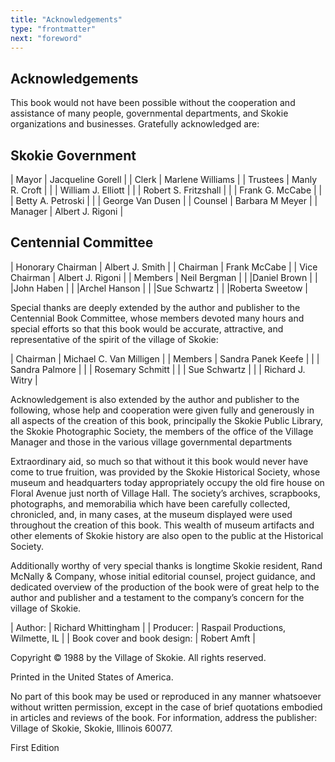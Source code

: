 ```yaml
---
title: "Acknowledgements"
type: "frontmatter"
next: "foreword"
---
```


## Acknowledgements

This book would not have been possible without the
cooperation and assistance of many people, gov­ernmental departments, and
Skokie organizations and businesses. Gratefully acknowledged are:

## Skokie Government

| Mayor | Jacqueline Gorell |
| Clerk |  Marlene Williams |
| Trustees | Manly R. Croft |
| | William J. Elliott |
| | Robert S. Fritzshall |
| | Frank G. McCabe |
| | Betty A. Petroski |
| | George Van Dusen |
| Counsel | Barbara M Meyer |
| Manager | Albert J. Rigoni |

## Centennial Committee

| Honorary Chairman | Albert J. Smith |
| Chairman | Frank McCabe |
| Vice Chairman | Albert J. Rigoni |
| Members | Neil Bergman |
| |Daniel Brown |
| |John Haben |
| |Archel Hanson |
| |Sue Schwartz |
| |Roberta Sweetow |

Special thanks are deeply extended by the
author and publisher to the Centennial Book Committee, whose members devoted
many hours and special ef­forts so that this book would be accurate,
attractive, and representative of the spirit of the village of Skokie:

| Chairman | Michael C. Van Milligen |
| Members | Sandra Panek Keefe |
| | Sandra Palmore |
| | Rosemary Schmitt |
| | Sue Schwartz |
| | Richard J. Witry |

Acknowledgement is also extended by the author and publisher to the following, whose help and cooperation were given fully and generously in all aspects of the creation of this book, principally the Skokie Public Library, the Skokie Photographic Society, the members of the office of the Village Manager and those in the various village governmental departments

Extraordinary aid, so much so that without it this book would never have come to true fruition, was provided by the Skokie Historical Society, whose museum and headquarters today appropriately occupy the old fire house on Floral Avenue just north of Village Hall. The society’s archives, scrapbooks, photographs, and memorabilia which have been carefully collected, chronicled, and, in many cases, at the museum displayed were used throughout the creation of this book. This wealth of museum artifacts and other elements of Skokie history are also open to the public at the Historical Society.

Additionally worthy of very special thanks is longtime Skokie resident, Rand McNally & Company, whose initial editorial counsel, project guidance, and dedicated overview of the production of the book were of great help to the author and publisher and a testament to the company’s concern for the village of Skokie.

| Author: | Richard Whittingham |
| Producer: | Raspail Productions, Wilmette, IL |
| Book cover and book design: | Robert Amft |

Copyright © 1988 by the Village of Skokie.
All rights reserved.

Printed in the United States of America.

No part of this book may be used or reproduced in any manner whatsoever without written permission, except in the case of brief quotations embodied in articles and reviews of the book. For information, address the publisher: Village of Skokie, Skokie, Illinois 60077.

First Edition
